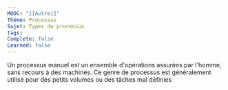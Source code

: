 ```yaml
---
MOOC: "[[Autre]]"
Thème: Processus
Sujet: Types de processus
tags: 
Complete: false
Learned: false
---
```

Un processus manuel est un ensemble d'opérations assurées par l'homme, sans recours à des machines. Ce genre de processus est généralement utilisé pour des petits volumes ou des tâches mal définies